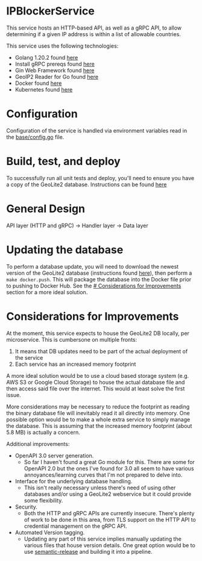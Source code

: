# IPBlockerService

This service hosts an HTTP-based API, as well as a gRPC API, to allow determining if a given IP address is within
a list of allowable countries.

This service uses the following technologies:
- Golang 1.20.2 found [here](https://go.dev/doc/install)
- Install gRPC prereqs found [here](https://grpc.io/docs/languages/go/quickstart/#prerequisites)
- Gin Web Framework found [here](https://github.com/gin-gonic/gin)
- GeoIP2 Reader for Go found [here](https://github.com/oschwald/geoip2-golang)
- Docker found [here](https://docs.docker.com/engine/install/)
- Kubernetes found [here](https://kubernetes.io/docs/setup/)

# Configuration
Configuration of the service is handled via environment variables read in the [base/config.go](base/config.go) file.

# Build, test, and deploy
To successfully run all unit tests and deploy, you'll need to ensure you have a copy of the GeoLite2 database. Instructions can be found [here](/data/README.md)

# General Design
API layer (HTTP and gRPC)
    ->  Handler layer
        -> Data layer

# Updating the database
To perform a database update, you will need to download the newest version of the GeoLite2 database (instructions found [here](/data/README.md)), then perform a `make docker.push`. This will package the database into the Docker file prior to pushing to Docker Hub. See the [# Considerations for Improvements](#considerations-for-improvements) section for a more ideal solution.

# Considerations for Improvements
At the moment, this service expects to house the GeoLite2 DB locally, per microservice. This is cumbersone on multiple fronts:
1. It means that DB updates need to be part of the actual deployment of the service
2. Each service has an increased memory footprint

A more ideal solution would be to use a cloud based storage system (e.g. AWS S3 or Google Cloud Storage) to house the actual
database file and then access said file over the internet. This would at least solve the first issue.

More considerations may be necessary to reduce the footprint as reading the binary database file will inevitably read it all
directly into memory. One possible option would be to make a whole extra service to simply manage the database. This is
assuming that the increased memory footprint (about 5.8 MB) is actually a concern.

Additional improvements:
- OpenAPI 3.0 server generation.
  - So far I haven't found a great Go module for this. There are some for OpenAPI 2.0 but the ones I've found for 3.0 all seem to have various annoyances/learning curves that I'm not prepared to delve into.
- Interface for the underlying database handling.
  - This isn't really necessary unless there's need of using other databases and/or using a GeoLite2 webservice but it could provide some flexibility.
- Security.
  - Both the HTTP and gRPC APIs are currently insecure. There's plenty of work to be done in this area, from TLS support on the HTTP API to credential management on the gRPC API.
- Automated Version tagging.
  - Updating any part of this service implies manually updating the various files that house version details. One great option would be to use [semantic-release](https://github.com/semantic-release/semantic-release) and building it into a pipeline.